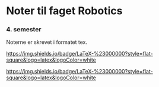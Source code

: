 # Noter til faget Robotics

### 4. semester 

Noterne er skrevet i formatet tex.

https://img.shields.io/badge/LaTeX-%23000000?style=flat-square&logo=latex&logoColor=white


https://img.shields.io/badge/LaTeX-%23000000?style=flat-square&logo=latex&logoColor=white

